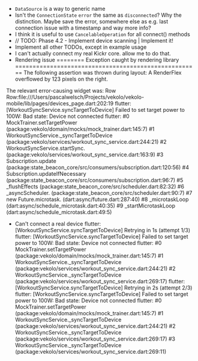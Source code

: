 - `DataSource` is a way to generic name
- Isn't the `ConnectionState` `error` the same as `disconnected`? Why the distinction. Maybe save the error, somewhere else as e.g. last connection issue with a timestamp and way more info?
- I think it is useful to use `CancelableOperation` for all connect() methods
- // TODO: Phase 4.2 - Implement device scanning | Implement it!
- Implement all other TODOs, except in example usage
- I can't actually connect my real Kickr core. allow me to do that.
- Rendering issue
======== Exception caught by rendering library =====================================================
The following assertion was thrown during layout:
A RenderFlex overflowed by 123 pixels on the right.

The relevant error-causing widget was:
Row Row:file:///Users/pascalwelsch/Projects/vekolo/vekolo-mobile/lib/pages/devices_page.dart:202:19
flutter: [WorkoutSyncService.syncTargetToDevice] Failed to set target power to 100W: Bad state: Device not connected
flutter: #0      MockTrainer.setTargetPower (package:vekolo/domain/mocks/mock_trainer.dart:145:7)
#1      WorkoutSyncService._syncTargetToDevice (package:vekolo/services/workout_sync_service.dart:244:21)
#2      WorkoutSyncService.startSync.<anonymous closure> (package:vekolo/services/workout_sync_service.dart:163:9)
#3      Subscription.update (package:state_beacon_core/src/consumers/subscription.dart:120:56)
#4      Subscription.updateIfNecessary (package:state_beacon_core/src/consumers/subscription.dart:96:7)
#5      _flushEffects (package:state_beacon_core/src/scheduler.dart:82:32)
#6      _asyncScheduler.<anonymous closure> (package:state_beacon_core/src/scheduler.dart:90:7)
#7      new Future.microtask.<anonymous closure> (dart:async/future.dart:287:40)
#8      _microtaskLoop (dart:async/schedule_microtask.dart:40:35)
#9      _startMicrotaskLoop (dart:async/schedule_microtask.dart:49:5)

- Can't connect a real device
  flutter: [WorkoutSyncService.syncTargetToDevice] Retrying in 1s (attempt 1/3)
  flutter: [WorkoutSyncService.syncTargetToDevice] Failed to set target power to 100W: Bad state: Device not connected
  flutter: #0      MockTrainer.setTargetPower (package:vekolo/domain/mocks/mock_trainer.dart:145:7)
  #1      WorkoutSyncService._syncTargetToDevice (package:vekolo/services/workout_sync_service.dart:244:21)
  #2      WorkoutSyncService._syncTargetToDevice (package:vekolo/services/workout_sync_service.dart:269:17)
  <asynchronous suspension>
  flutter: [WorkoutSyncService.syncTargetToDevice] Retrying in 2s (attempt 2/3)
  flutter: [WorkoutSyncService.syncTargetToDevice] Failed to set target power to 100W: Bad state: Device not connected
  flutter: #0      MockTrainer.setTargetPower (package:vekolo/domain/mocks/mock_trainer.dart:145:7)
  #1      WorkoutSyncService._syncTargetToDevice (package:vekolo/services/workout_sync_service.dart:244:21)
  #2      WorkoutSyncService._syncTargetToDevice (package:vekolo/services/workout_sync_service.dart:269:17)
  <asynchronous suspension>
  #3      WorkoutSyncService._syncTargetToDevice (package:vekolo/services/workout_sync_service.dart:269:11)
  <asynchronous suspension>
